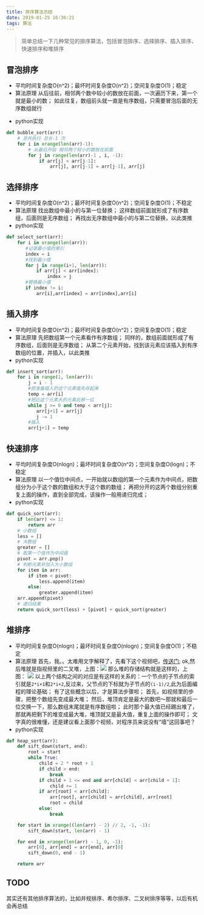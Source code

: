 ```yaml
---
title: 排序算法总结
date: 2019-01-25 16:36:21
tags: 算法
---
```

> 简单总结一下几种常见的排序算法，包括冒泡排序、选择排序、插入排序、快速排序和堆排序

## 冒泡排序
* 平均时间复杂度O(n^2)；最坏时间复杂度O(n^2)；空间复杂度O(1)；稳定
* 算法原理
从后往前，相邻两个数中较小的数放在前面，一次遍历下来，第一个就是最小的数；
如此往复，数组前头就一直是有序数组，只需要冒泡后面的无序数组就行
<!-- more -->
* python实现
```python
def bubble_sort(arr):
    # 总共执行 总长-1 次
    for i in xrange(len(arr)-1):
        # 从最后开始 相邻两个较小的数放在前面
        for j in range(len(arr)-1 , i, -1):
            if arr[j] < arr[j-1]:
                arr[j], arr[j-1] = arr[j-1], arr[j]
```

## 选择排序
* 平均时间复杂度O(n^2)；最坏时间复杂度O(n^2)；空间复杂度O(1)；不稳定
* 算法原理
找出数组中最小的与第一位替换；
这样数组前面就形成了有序数组，后面则是无序数组；
再找出无序数组中最小的与第二位替换，以此类推
* python实现
```python
def select_sort(arr):
    for i in xrange(len(arr)):
       #记录最小值的索引
       index = i
       #找到最小值
       for j in range(i+1, len(arr)):
           if arr[j] < arr[index]:
               index = j
       #替换最小值
       if index != i:
           arr[i],arr[index] = arr[index],arr[i]
```

## 插入排序
* 平均时间复杂度O(n^2)；最坏时间复杂度O(n^2)；空间复杂度O(1)；稳定
* 算法原理
先把数组第一个元素看作有序数组；
同样的，数组前面就形成了有序数组，后面则是无序数组；
从第二个元素开始，找到该元素应该插入到有序数组的位置，并插入，以此类推
* python实现
```python
def insert_sort(arr):
    for i in range(1, len(arr)):
        j = i - 1
        #把准备插入的这个元素值先存起来
        temp = arr[i]
        #把比这个元素大的元素后移一位
        while j >= 0 and temp < arr[j]:
           arr[j+1] = arr[j]
           j -= 1
        #插入
        arr[j+1] = temp
```

## 快速排序
* 平均时间复杂度O(nlogn)；最坏时间复杂度O(n^2)；空间复杂度O(logn)；不稳定
* 算法原理
以一个值位中间点，一开始就以数组的第一个元素作为中间点，把数组分为小于这个数的数组和大于这个数的数组；
再把分开的这两个数组分别重复上面的操作，直到全部完成，该操作一般用递归完成；
* python实现
```python
def quick_sort(arr):
    if len(arr) <= 1:
        return arr
    # 小数组
    less = []
    # 大数组
    greater = []
    # 取第一个值作为中间值
    pivot = arr.pop()
    # 判断元素并加入大小数组
    for item in arr:
        if item < pivot:
            less.append(item)
        else:
            greater.append(item)
    arr.append(pivot)
    # 递归结果
    return quick_sort(less) + [pivot] + quick_sort(greater)
```

## 堆排序
* 平均时间复杂度O(nlogn)；最坏时间复杂度O(nlogn)；空间复杂度O(1)；不稳定
* 算法原理
首先，我。。太难用文字解释了，先看下这个视频吧，[传送门](https://www.youtube.com/watch?v=MtQL_ll5KhQ);
ok,然后堆就是指视频里的二叉堆，上图：![](/images/二叉堆结构.png)
那么堆的存储结构就是这样的，上图：
![](/images/二叉堆存储结构.png)
以上两个结构之间的对应是有这样的关系的：一个节点的子节点的索引就是`2*i+1`和`2*i+2`,反过来，父节点的下标就为子节点的`(i-1)/2`,此为后面编程的理论基础；
有了这些概念以后，才是算法步骤啦；
首先，如视频里的步骤，把整个数组先变成最大堆；
然后，堆顶肯定是最大的数吧～那就和最后一位交换一下，那么数组末尾就是有序数组啦；
此时那个最大值已经踢出堆了，那就再把剩下的堆变成最大堆，堆顶就又是最大值，重复上面的操作即可；
文字真的很难懂，还是建议看上面那个视频，对程序员来说没有“墙”这回事吧？
* python实现
```python
def heap_sort(arr):
    def sift_down(start, end):
        root = start
        while True:
            child = 2 * root + 1
            if child > end:
                break
            if child + 1 <= end and arr[child] < arr[child + 1]:
                child += 1
            if arr[root] < arr[child]:
                arr[root], arr[child] = arr[child], arr[root]
                root = child
            else:
                break

    for start in xrange((len(arr) - 2) // 2, -1, -1):
        sift_down(start, len(arr) - 1)

    for end in xrange(len(arr) - 1, 0, -1):
        arr[0], arr[end] = arr[end], arr[0]
        sift_down(0, end - 1)

    return arr
```

## TODO
其实还有其他排序算法的，比如并规排序、希尔排序、二叉树排序等等，以后有机会再总结
